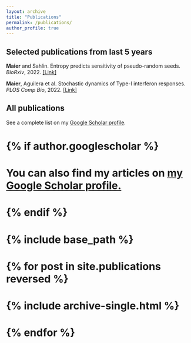 ```yaml
---
layout: archive
title: "Publications"
permalink: /publications/
author_profile: true
---
```


<script type='text/javascript' src='https://d1bxh8uas1mnw7.cloudfront.net/assets/embed.js'></script>

<h2>Selected publications from last 5 years</h2>

<p><b>Maier</b> and Sahlin. Entropy predicts sensitivity of pseudo-random seeds. <em>BioRxiv</em>, 2022. <a href="https://www.biorxiv.org/content/10.1101/2022.10.13.512198">[Link]</a> <div class='altmetric-embed' data-doi="10.1101/2022.10.13.512198"></div></p>

<p><b>Maier</b>, Aguilera et al. Stochastic dynamics of Type-I interferon responses. <em>PLOS Comp Bio</em>, 2022. <a href="https://journals.plos.org/ploscompbiol/article?id=10.1371/journal.pcbi.1010623">[Link]</a> <div class='altmetric-embed' data-doi="10.1371/journal.pcbi.1010623"></div></p>


<h2>All publications</h2>

See a complete list on my <a href="https://scholar.google.de/citations?hl=de&user=fhOFpjUAAAAJ">Google Scholar profile</a>.


# {% if author.googlescholar %}
#   You can also find my articles on <u><a href="{{author.googlescholar}}">my Google Scholar profile</a>.</u>
# {% endif %}
# 
# {% include base_path %}
# 
# {% for post in site.publications reversed %}
#   {% include archive-single.html %}
# {% endfor %}
